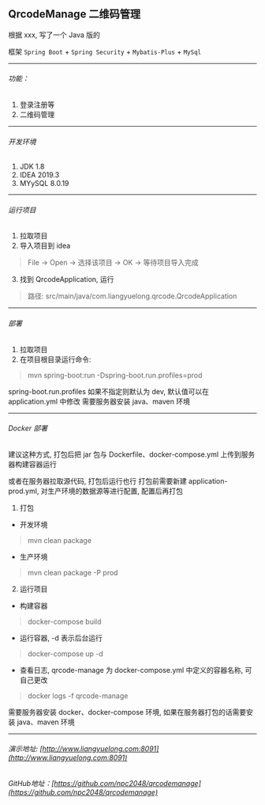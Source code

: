 ## QrcodeManage 二维码管理

根据 xxx, 写了一个 Java 版的

框架 `Spring Boot` + `Spring Security` + `Mybatis-Plus` + `MySql`

***
###### 功能：

1. 登录注册等
2. 二维码管理

***
###### 开发环境

1. JDK 1.8
2. IDEA 2019.3
3. MYySQL 8.0.19

***
###### 运行项目

1. 拉取项目
2. 导入项目到 idea
>  File -> Open -> 选择该项目 -> OK -> 等待项目导入完成
3. 找到 QrcodeApplication, 运行
> 路径: src/main/java/com.liangyuelong.qrcode.QrcodeApplication

***
###### 部署

1. 拉取项目
2. 在项目根目录运行命令:
> mvn spring-boot:run -Dspring-boot.run.profiles=prod

spring-boot.run.profiles 如果不指定则默认为 dev, 默认值可以在 application.yml 中修改
需要服务器安装 java、maven 环境

***
###### Docker 部署

建议这种方式, 打包后把 jar 包与 Dockerfile、docker-compose.yml 上传到服务器构建容器运行

或者在服务器拉取源代码, 打包后运行也行
打包前需要新建 application-prod.yml, 对生产环境的数据源等进行配置, 配置后再打包

1. 打包
* 开发环境
> mvn clean package
* 生产环境
> mvn clean package -P prod
2. 运行项目
* 构建容器
> docker-compose build
* 运行容器, -d 表示后台运行
> docker-compose up -d 
* 查看日志, qrcode-manage 为 docker-compose.yml 中定义的容器名称, 可自己更改
> docker logs -f qrcode-manage
 
需要服务器安装 docker、docker-compose 环境, 如果在服务器打包的话需要安装 java、maven 环境 
***
###### 演示地址: [http://www.liangyuelong.com:8091](http://www.liangyuelong.com:8091)

###### GitHub地址：[https://github.com/npc2048/qrcodemanage](https://github.com/npc2048/qrcodemanage)
